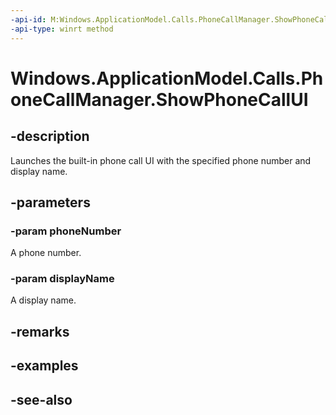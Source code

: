 ```yaml
---
-api-id: M:Windows.ApplicationModel.Calls.PhoneCallManager.ShowPhoneCallUI(System.String,System.String)
-api-type: winrt method
---
```


<!-- Method syntax
public void ShowPhoneCallUI(System.String phoneNumber, System.String displayName)
-->

# Windows.ApplicationModel.Calls.PhoneCallManager.ShowPhoneCallUI

## -description
Launches the built-in phone call UI with the specified phone number and display name.

## -parameters
### -param phoneNumber
A phone number.

### -param displayName
A display name.

## -remarks

## -examples

## -see-also
